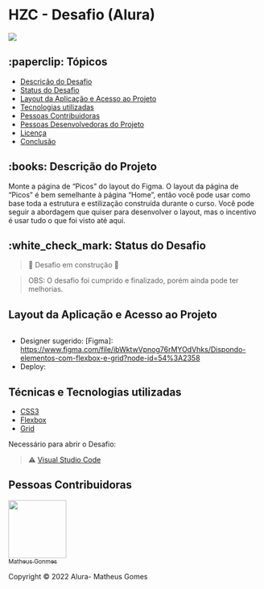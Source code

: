 <h1> HZC - Desafio (Alura) </h1> 

<img src="https://camo.githubusercontent.com/459f141bd5e24c179a0e2dd49691e290ed5c5d4b4cb97767daee7cfaf6e31121/687474703a2f2f696d672e736869656c64732e696f2f7374617469632f76313f6c6162656c3d535441545553266d6573736167653d434f4e434c5549444f26636f6c6f723d475245454e267374796c653d666f722d7468652d6261646765"> 

<h2> :paperclip: Tópicos </h2>

* [Descrição do Desafio](#descrição-do-desafio)
* [Status do Desafio](#status-do-Desafio)
* [Layout da Aplicação e Acesso ao Projeto](#Layout-da-aplicação)
* [Tecnologias utilizadas](#tecnologias-utilizadas)
* [Pessoas Contribuidoras](#pessoas-contribuidoras)
* [Pessoas Desenvolvedoras do Projeto](#pessoas-desenvolvedoras)
* [Licença](#licença)
* [Conclusão](#conclusão)

<h2><a src="(#descrição-do-projeto)"> :books: Descrição do Projeto </a></h2>

<p>Monte a página de “Picos” do layout do Figma. O layout da página de “Picos” é bem semelhante à página “Home”, então você pode usar como base toda a estrutura e estilização construída durante o curso. Você pode seguir a abordagem que quiser para desenvolver o layout, mas o incentivo é usar tudo o que foi visto até aqui.</p>

<h2><a src="#status-do-Desafio"> :white_check_mark: Status do Desafio </a></h2>

> :construction: Desafio em construção :construction:

>OBS: O desafio foi cumprido e finalizado, porém ainda pode ter melhorias.

<h2><a src="#Layout-da-aplicação"> Layout da Aplicação e Acesso ao Projeto </a></h2>

<img scr="" alt="">

- Designer sugerido: [Figma]: https://www.figma.com/file/ibWktwVpnog76rMYOdVhks/Dispondo-elementos-com-flexbox-e-grid?node-id=54%3A2358
- Deploy: 

<h2><a src="#tecnologias-utilizadas"> Técnicas e Tecnologias utilizadas </a></h2>

* [CSS3](https://developer.mozilla.org/pt-BR/docs/Web/CSS)
* [Flexbox](https://developer.mozilla.org/pt-BR/docs/Web/CSS/CSS_Flexible_Box_Layout/Basic_Concepts_of_Flexbox)
* [Grid](https://developer.mozilla.org/pt-BR/docs/Web/CSS/grid)

Necessário para abrir o Desafio:
 > ⚠️ [Visual Studio Code](https://code.visualstudio.com/download)
 
 <h2><a src="#pessoas-contribuidoras">Pessoas Contribuidoras</a></h2>

[<img src="https://avatars.githubusercontent.com/u/69000335?s=400&u=82b736f752c03d8dfa4facd6e5888fc2a6dedb94&v=4" width=115><br> <sub>Matheus Gonmes</sub>](https://github.com/Matchiga)

Copyright ©️ 2022 Alura- Matheus Gomes

